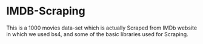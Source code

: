 # IMDB-Scraping
This is a 1000 movies data-set which is actually Scraped from IMDb website in which we used bs4, and some of the basic libraries used for Scraping.
